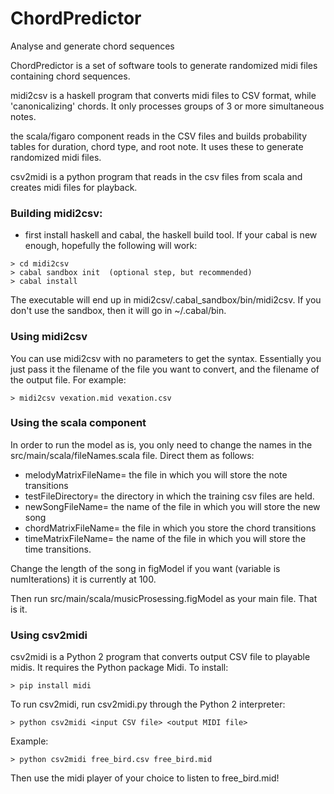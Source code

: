 # ChordPredictor
Analyse and generate chord sequences

ChordPredictor is a set of software tools to generate randomized midi files containing chord sequences.

midi2csv is a haskell program that converts midi files to CSV format, while 'canonicalizing' chords.  It only processes groups of 3 or more simultaneous notes. 

the scala/figaro component reads in the CSV files and builds probability tables for duration, chord type, and root note.  It uses these to generate randomized midi files.

csv2midi is a python program that reads in the csv files from scala and creates midi files for playback.  

### Building midi2csv:

- first install haskell and cabal, the haskell build tool.  If your cabal is new enough, hopefully the following will work:

```
> cd midi2csv
> cabal sandbox init  (optional step, but recommended)
> cabal install
```

The executable will end up in midi2csv/.cabal_sandbox/bin/midi2csv.  If you don't use the sandbox, then it will go in ~/.cabal/bin.  

### Using midi2csv

You can use midi2csv with no parameters to get the syntax.  Essentially you just pass it the filename of the file you want to convert, and the filename of the output file.  For example:

```
> midi2csv vexation.mid vexation.csv
```
### Using the scala component

In order to run the model as is, you only need to change the names in 
the src/main/scala/fileNames.scala file.  Direct them as follows:

 - melodyMatrixFileName= the file in which you will store the note transitions
 - testFileDirectory= the directory in which the training csv files are held.
 - newSongFileName= the name of the file in which you will store the new song
 - chordMatrixFileName= the file in which you store the chord transitions
 - timeMatrixFileName= the name of the file in which you will store the time transitions.
 
Change the length of the song in figModel if you want (variable is numIterations) it is currently at 100.

Then run src/main/scala/musicProsessing.figModel as your main file.  That is it.

### Using csv2midi
csv2midi is a Python 2 program that converts output CSV file to playable midis.
It requires the Python package Midi. To install:

```
> pip install midi
```

To run csv2midi, run csv2midi.py through the Python 2 interpreter:

```
> python csv2midi <input CSV file> <output MIDI file>
```

Example:

```
> python csv2midi free_bird.csv free_bird.mid
```
Then use the midi player of your choice to listen to free_bird.mid!
